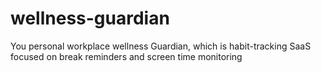 # wellness-guardian
You personal workplace wellness Guardian, which is habit-tracking SaaS focused on break reminders and screen time monitoring
